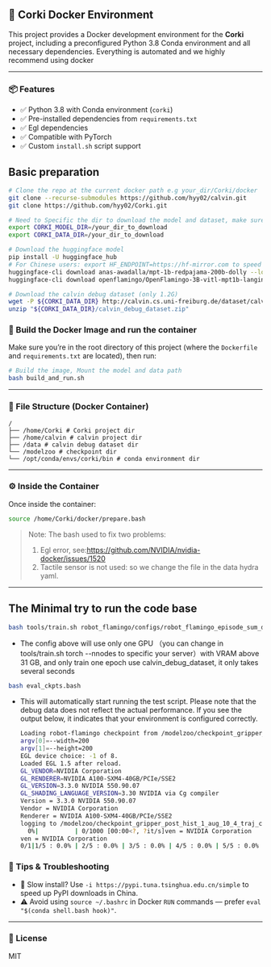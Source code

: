 ## 🚀 Corki Docker Environment

This project provides a Docker development environment for the **Corki** project, including a preconfigured Python 3.8 Conda environment and all necessary dependencies. Everything is automated and we highly recommend using docker

------

### 📦 Features

- ✅ Python 3.8 with Conda environment (`corki`)
- ✅ Pre-installed dependencies from `requirements.txt`
- ✅  Egl dependencies 
- ✅ Compatible with PyTorch 
- ✅ Custom `install.sh` script support



## Basic preparation

```bash
# Clone the repo at the current docker path e.g your_dir/Corki/docker
git clone --recurse-submodules https://github.com/hyy02/calvin.git
git clone https://github.com/hyy02/Corki.git

# Need to Specific the dir to download the model and dataset, make sure have enough space (30G)
export CORKI_MODEL_DIR=/your_dir_to_download
export CORKI_DATA_DIR=/your_dir_to_download

# Download the huggingface model
pip install -U huggingface_hub
# For Chinese users: export HF_ENDPOINT=https://hf-mirror.com to speed up installation
huggingface-cli download anas-awadalla/mpt-1b-redpajama-200b-dolly --local-dir "${CORKI_MODEL_DIR}/anas-awadalla/mpt-1b-redpajama-200b-dolly"
huggingface-cli download openflamingo/OpenFlamingo-3B-vitl-mpt1b-langinstruct --local-dir "${CORKI_MODEL_DIR}/openflamingo/OpenFlamingo-3B-vitl-mpt1b-langinstruct/"

# Download the calvin debug dataset (only 1.2G)
wget -P ${CORKI_DATA_DIR} http://calvin.cs.uni-freiburg.de/dataset/calvin_debug_dataset.zip
unzip "${CORKI_DATA_DIR}/calvin_debug_dataset.zip"

```

### 🐳 Build the Docker Image and run the container

Make sure you’re in the root directory of this project (where the `Dockerfile` and `requirements.txt` are located), then run:

```bash
# Build the image, Mount the model and data path
bash build_and_run.sh
```

------

### 📁 File Structure (Docker Container)

```
/
├── /home/Corki # Corki project dir
├── /home/calvin # calvin project dir 
├── /data # calvin debug dataset dir 
└── /modelzoo # checkpoint dir
└── /opt/conda/envs/corki/bin # conda environment dir
```

------

### ⚙️ Inside the Container

Once inside the container:

```bash
source /home/Corki/docker/prepare.bash
```

> Note:  The bash used to fix two problems:
>
> 1. Egl error, see:https://github.com/NVIDIA/nvidia-docker/issues/1520
> 2. Tactile sensor is not used: so we change the file in the data hydra yaml.

------

## The Minimal try to run the code base

```bash
bash tools/train.sh robot_flamingo/configs/robot_flamingo_episode_sum_debug.args 1
```

- The config above will use only one GPU （you can change in tools/train.sh torch --nnodes to specific your server）with VRAM above 31 GB, and only train one epoch use calvin_debug_dataset, it only takes several seconds

```bash
bash eval_ckpts.bash
```

- This will automatically start running the test script. Please note that the debug data does not reflect the actual performance. If you see the output below, it indicates that your environment is configured correctly.

  ```bash
  Loading robot-flamingo checkpoint from /modelzoo/checkpoint_gripper_post_hist_1_aug_10_4_traj_cons_ws_12_mpt_dolly_3b_9_fur_step_0.pth0.pth
  argv[0]=--width=200
  argv[1]=--height=200
  EGL device choice: -1 of 8.
  Loaded EGL 1.5 after reload.
  GL_VENDOR=NVIDIA Corporation
  GL_RENDERER=NVIDIA A100-SXM4-40GB/PCIe/SSE2
  GL_VERSION=3.3.0 NVIDIA 550.90.07
  GL_SHADING_LANGUAGE_VERSION=3.30 NVIDIA via Cg compiler
  Version = 3.3.0 NVIDIA 550.90.07
  Vendor = NVIDIA Corporation
  Renderer = NVIDIA A100-SXM4-40GB/PCIe/SSE2
  logging to /modelzoo/checkpoint_gripper_post_hist_1_aug_10_4_traj_cons_ws_12_mpt_dolly_3b_9_fur_step_0_action_num_5_h
    0%|          | 0/1000 [00:00<?, ?it/s]ven = NVIDIA Corporation
  ven = NVIDIA Corporation
  0/1|1/5 : 0.0% | 2/5 : 0.0% | 3/5 : 0.0% | 4/5 : 0.0% | 5/5 : 0.0% ||:   0%|          | 1/1000 [00:14<4:04:27, 14.68s/it]
  ```

### 🧪 Tips & Troubleshooting

- 🐌 Slow install? Use `-i https://pypi.tuna.tsinghua.edu.cn/simple` to speed up PyPI downloads in China.
- ⚠️ Avoid using `source ~/.bashrc` in Docker `RUN` commands — prefer `eval "$(conda shell.bash hook)"`.

------

### 📝 License

  MIT
